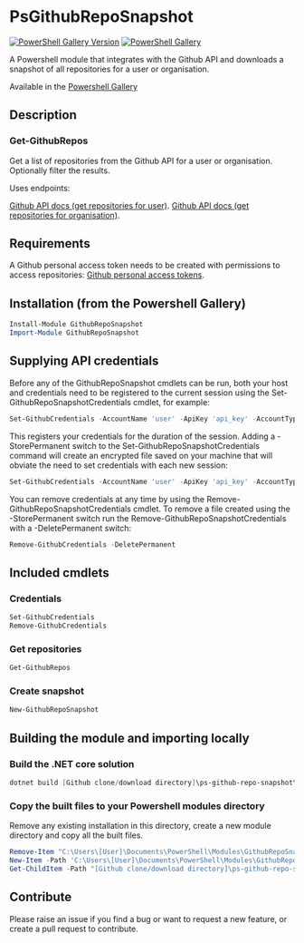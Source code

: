 # PsGithubRepoSnapshot

[![PowerShell Gallery Version](https://img.shields.io/powershellgallery/v/GithubRepoSnapshot?label=GithubRepoSnapshot&logo=powershell&style=plastic)](https://www.powershellgallery.com/packages/GithubRepoSnapshot)
[![PowerShell Gallery](https://img.shields.io/powershellgallery/dt/GithubRepoSnapshot?style=plastic)](https://www.powershellgallery.com/packages/GithubRepoSnapshot)

A Powershell module that integrates with the Github API and downloads a snapshot of all repositories for a user or organisation.

Available in the [Powershell Gallery](https://www.powershellgallery.com/packages/GithubRepoSnapshot)

## Description

### Get-GithubRepos

Get a list of repositories from the Github API for a user or organisation. Optionally filter the results.

Uses endpoints: 

[Github API docs (get repositories for user)](https://docs.github.com/en/rest/reference/repos#list-repositories-for-a-user).
[Github API docs (get repositories for organisation)](https://docs.github.com/en/rest/reference/repos#list-organization-repositories).

## Requirements

A Github personal access token needs to be created with permissions to access repositories: [Github personal access tokens](https://github.com/settings/tokens).

## Installation (from the Powershell Gallery)

```powershell
Install-Module GithubRepoSnapshot
Import-Module GithubRepoSnapshot
```

## Supplying API credentials

Before any of the GithubRepoSnapshot cmdlets can be run, both your host and credentials need to be registered to the current session using the Set-GithubRepoSnapshotCredentials cmdlet, for example:

```powershell
Set-GithubCredentials -AccountName 'user' -ApiKey 'api_key' -AccountType User
```

This registers your credentials for the duration of the session. Adding a -StorePermanent switch to the Set-GithubRepoSnapshotCredentials command will create an encrypted file saved on your machine that will obviate the need to set credentials with each new session:

```powershell
Set-GithubCredentials -AccountName 'user' -ApiKey 'api_key' -AccountType User -StorePermanent
```

You can remove credentials at any time by using the Remove-GithubRepoSnapshotCredentials cmdlet. To remove a file created using the -StorePermanent switch run the Remove-GithubRepoSnapshotCredentials with a -DeletePermanent switch:

```powershell
Remove-GithubCredentials -DeletePermanent
```

## Included cmdlets

### Credentials

```powershell
Set-GithubCredentials
Remove-GithubCredentials
```

### Get repositories

```powershell
Get-GithubRepos
```

### Create snapshot

```powershell
New-GithubRepoSnapshot
```

## Building the module and importing locally

### Build the .NET core solution

```powershell
dotnet build [Github clone/download directory]\ps-github-repo-snapshot\src\PsGithubRepoSnapshot.sln
```

### Copy the built files to your Powershell modules directory

Remove any existing installation in this directory, create a new module directory and copy all the built files.

```powershell
Remove-Item "C:\Users\[User]\Documents\PowerShell\Modules\GithubRepoSnapshot" -Recurse -Force -ErrorAction SilentlyContinue
New-Item -Path 'C:\Users\[User]\Documents\PowerShell\Modules\GithubRepoSnapshot' -ItemType Directory
Get-ChildItem -Path "[Github clone/download directory]\ps-github-repo-snapshot\src\PsGithubRepoSnapshotCmdlet\bin\Debug\netcoreapp3.1\" | Copy-Item -Destination "C:\Users\[User]\Documents\PowerShell\Modules\GithubRepoSnapshot" -Recurse
```

## Contribute

Please raise an issue if you find a bug or want to request a new feature, or create a pull request to contribute.
